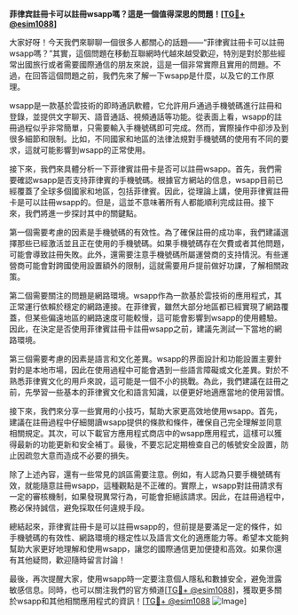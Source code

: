 **菲律宾註冊卡可以註冊wsapp嗎？這是一個值得深思的問題！[[TG💪+ @esim1088](https://t.me/s/esim1088)]**

大家好呀！今天我們來聊聊一個很多人都關心的話題——“菲律賓註冊卡可以註冊wsapp嗎？”其實，這個問題在移動互聯網時代越來越受歡迎，特別是對於那些經常出國旅行或者需要國際通信的朋友來說，這是一個非常實際且實用的問題。不過，在回答這個問題之前，我們先來了解一下wsapp是什麼，以及它的工作原理。

wsapp是一款基於雲技術的即時通訊軟體，它允許用戶通過手機號碼進行註冊和登錄，並提供文字聊天、語音通話、視頻通話等功能。從表面上看，wsapp的註冊過程似乎非常簡單，只需要輸入手機號碼即可完成。然而，實際操作中卻涉及到很多細節和限制。比如，不同國家和地區的法律法規對手機號碼的使用有不同的要求，這就可能影響到wsapp的正常使用。

接下來，我們來具體分析一下菲律賓註冊卡是否可以註冊wsapp。首先，我們需要確認wsapp是否支持菲律賓的手機號碼。根據官方網站的信息，wsapp目前已經覆蓋了全球多個國家和地區，包括菲律賓。因此，從理論上講，使用菲律賓註冊卡是可以註冊wsapp的。但是，這並不意味著所有人都能順利完成註冊。接下來，我們將進一步探討其中的關鍵點。

第一個需要考慮的因素是手機號碼的有效性。為了確保註冊的成功率，我們建議選擇那些已經激活並且正在使用的手機號碼。如果手機號碼存在欠費或者其他問題，可能會導致註冊失敗。此外，還需要注意手機號碼所屬運營商的支持情況。有些運營商可能會對跨國使用設置額外的限制，這就需要用戶提前做好功課，了解相關政策。

第二個需要關注的問題是網路環境。wsapp作為一款基於雲技術的應用程式，其正常運行依賴於穩定的網路連接。在菲律賓，雖然大部分地區都已經實現了網路覆蓋，但某些偏遠地區的網路速度可能較慢，這可能會影響到wsapp的使用體驗。因此，在決定是否使用菲律賓註冊卡註冊wsapp之前，建議先測試一下當地的網路環境。

第三個需要考慮的因素是語言和文化差異。wsapp的界面設計和功能設置主要針對的是本地市場，因此在使用過程中可能會遇到一些語言障礙或文化差異。對於不熟悉菲律賓文化的用戶來說，這可能是一個不小的挑戰。為此，我們建議在註冊之前，先學習一些基本的菲律賓文化和語言知識，以便更好地適應當地的使用習慣。

接下來，我們來分享一些實用的小技巧，幫助大家更高效地使用wsapp。首先，建議在註冊過程中仔細閱讀wsapp提供的條款和條件，確保自己完全理解並同意相關規定。其次，可以下載官方應用程式商店中的wsapp應用程式，這樣可以獲得最新的功能更新和安全補丁。最後，不要忘記定期檢查自己的帳號安全設置，防止因疏忽大意而造成不必要的損失。

除了上述內容，還有一些常見的誤區需要注意。例如，有人認為只要手機號碼有效，就能隨意註冊wsapp，這種觀點是不正確的。實際上，wsapp對註冊請求有一定的審核機制，如果發現異常行為，可能會拒絕該請求。因此，在註冊過程中，務必保持誠信，避免採取任何違規手段。

總結起來，菲律賓註冊卡是可以註冊wsapp的，但前提是要滿足一定的條件，如手機號碼的有效性、網路環境的穩定性以及語言文化的適應能力等。希望本文能夠幫助大家更好地理解和使用wsapp，讓您的國際通信更加便捷和高效。如果你還有其他疑問，歡迎隨時留言討論！

最後，再次提醒大家，使用wsapp時一定要注意個人隱私和數據安全，避免泄露敏感信息。同時，也可以關注我們的官方頻道[[TG💪+ @esim1088](https://t.me/s/esim1088)]，獲取更多關於wsapp和其他相關應用程式的資訊！[[TG💪+ @esim1088](https://t.me/s/esim1088) ![Image](https://i.postimg.cc/4NQfJmqS/Snipaste-2025-05-13-00-14-12.png)]